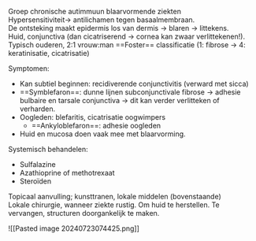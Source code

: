 Groep chronische autimmuun blaarvormende ziekten  
Hypersensitiviteit-> antilichamen tegen basaalmembraan.  
De ontsteking maakt epidermis los van dermis -> blaren -> littekens.  
Huid, conjunctiva (dan cicatriserend -> cornea kan zwaar verlittekenen!).  
Typisch ouderen, 2:1 vrouw:man 
==Foster== classificatie (1: fibrose -> 4: keratinisatie, cicatrisatie)
 
Symptomen:
- Kan subtiel beginnen: recidiverende conjunctivitis (verward met sicca)
- ==Symblefaron==: dunne lijnen subconjunctivale fibrose -> adhesie bulbaire en tarsale conjunctiva -> dit kan verder verlitteken of verharden.
- Oogleden: blefaritis, cicatrisatie oogwimpers
    - ==Ankyloblefaron==: adhesie oogleden
- Huid en mucosa doen vaak mee met blaarvorming.
 
Systemisch behandelen:
- Sulfalazine
- Azathioprine of methotrexaat
- Steroïden

Topicaal aanvulling; kunsttranen, lokale middelen (bovenstaande)  
Lokale chirurgie, wanneer ziekte rustig. 
Om huid te herstellen. Te vervangen, structuren doorgankelijk te maken.

![[Pasted image 20240723074425.png]]